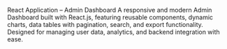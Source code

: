 React Application – Admin Dashboard
A responsive and modern Admin Dashboard built with React.js, featuring reusable components, dynamic charts, data tables with pagination, search, and export functionality. Designed for managing user data, analytics, and backend integration with ease.
